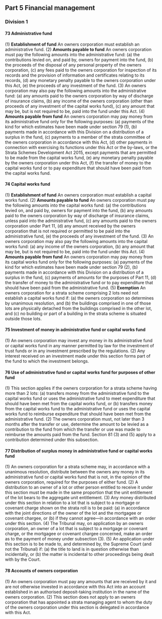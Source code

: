 ## Part 5 Financial management
### Division 1

#### 73 Administrative fund

(1) **Establishment of fund**
An owners corporation must establish an administrative fund.
(2) **Amounts payable to fund**
An owners corporation must pay the following amounts into the administrative fund:
  (a)  the contributions levied on, and paid by, owners for payment into the fund,
  (b)  the proceeds of the disposal of any personal property of the owners corporation,
  (c)  any fees paid to the owners corporation for inspection of its records and the provision of information and certificates relating to its records,
  (d)  any monetary penalty payable to the owners corporation under this Act,
  (e)  the proceeds of any investment of the fund.
(3)  An owners corporation may also pay the following amounts into the administrative fund:
  (a) any amounts paid to the owners corporation by way of discharge of insurance claims,
  (b) any income of the owners corporation (other than proceeds of any investment of the capital works fund),
  (c)  any amount that may be, but is not required to be, paid into the fund under this Act.
(4) **Amounts payable from fund**
An owners corporation may pay money from its administrative fund only for the following purposes:
  (a) payments of the kind for which estimates have been made under section 79 (1),
  (b) payments made in accordance with this Division on a distribution of a surplus in the fund,
  (c) payments to a member of the strata committee of the owners corporation in accordance with this Act,
  (d) other payments in connection with exercising its functions under this Act or the by-laws, or the Strata Schemes Development Act 2015, except payments that are permitted to be made from the capital works fund,
  (e) any monetary penalty payable by the owners corporation under this Act,
  (f) the transfer of money to the capital works fund or to pay expenditure that should have been paid from the capital works fund.

#### 74 Capital works fund

(1) **Establishment of fund**
An owners corporation must establish a capital works fund.
(2) **Amounts payable to fund**
An owners corporation must pay the following amounts into the capital works fund:
  (a)  the contributions levied on, and paid by, owners for payment into the fund,
  (b)  any amounts paid to the owners corporation by way of discharge of insurance claims, unless paid into the administrative fund,
  (c)  any amounts paid to the owners corporation under Part 11,
  (d)  any amount received by the owners corporation that is not required or permitted to be paid into the administrative fund,
  (e)  the proceeds of any investment of the fund.
(3)  An owners corporation may also pay the following amounts into the capital works fund:
  (a)  any income of the owners corporation,
  (b)  any amount that may be, but is not required to be, paid into the fund under this Act.
(4) **Amounts payable from fund**
An owners corporation may pay money from its capital works fund only for the following purposes:
  (a)  payments of the kind for which estimates have been made under section 79 (2),
  (b)  payments made in accordance with this Division on a distribution of a surplus in the fund,
  (c)  payments of amounts for the purposes of Part 11,
  (d)  the transfer of money to the administrative fund or to pay expenditure that should have been paid from the administrative fund.
(5) **Exemption**
An owners corporation for a strata scheme comprising 2 lots need not establish a capital works fund if:
  (a)  the owners corporation so determines by unanimous resolution, and
  (b)  the buildings comprised in one of those lots are physically detached from the buildings comprised in the other lot, and
  (c)  no building or part of a building in the strata scheme is situated outside those lots.

#### 75 Investment of money in administrative fund or capital works fund

(1)  An owners corporation may invest any money in its administrative fund or capital works fund in any manner permitted by law for the investment of trust funds or in any investment prescribed by the regulations.
(2)  Any interest received on an investment made under this section forms part of the fund to which the investment belongs.

#### 76 Use of administrative fund or capital works fund for purposes of other fund

(1)  This section applies if the owners corporation for a strata scheme having more than 2 lots:
  (a)  transfers money from the administrative fund to the capital works fund or uses the administrative fund to meet expenditure that should have been met from the capital works fund, or
  (b)  transfers money from the capital works fund to the administrative fund or uses the capital works fund to reimburse expenditure that should have been met from the administrative fund.
(2)  The owners corporation must, not later than 3 months after the transfer or use, determine the amount to be levied as a contribution to the fund from which the transfer or use was made to reimburse the amounts paid from the fund. Section 81 (3) and (5) apply to a contribution determined under this subsection.

#### 77 Distribution of surplus money in administrative fund or capital works fund

(1)  An owners corporation for a strata scheme may, in accordance with a unanimous resolution, distribute between the owners any money in its administrative fund or capital works fund that is not, in the opinion of the owners corporation, required for the purposes of either fund.
(2)  A distribution to an owner of a lot or other person entitled to receive it under this section must be made in the same proportion that the unit entitlement of the lot bears to the aggregate unit entitlement.
(3)  Any money distributed under this section in relation to a lot that is subject to a mortgage or covenant charge shown on the strata roll is to be paid:
  (a)  in accordance with the joint directions of the owner of the lot and the mortgagee or covenant chargee, or
  (b)  if they cannot agree—in accordance with an order under this section.
(4)  The Tribunal may, on application by an owners corporation, an owner of a lot that is subject to a mortgage or covenant charge, or the mortgagee or covenant chargee concerned, make an order as to the payment of money under subsection (3).
(5)  An application under this section is to be made to, and determined by, the Supreme Court (and not the Tribunal) if:
  (a)  the title to land is in question otherwise than incidentally, or
  (b)  the matter is incidental to other proceedings being dealt with by the Court.

#### 78 Accounts of owners corporation

(1)  An owners corporation must pay any amounts that are received by it and are not otherwise invested in accordance with this Act into an account established in an authorised deposit-taking institution in the name of the owners corporation.
(2)  This section does not apply to an owners corporation that has appointed a strata managing agent to whom the duty of the owners corporation under this section is delegated in accordance with this Act.